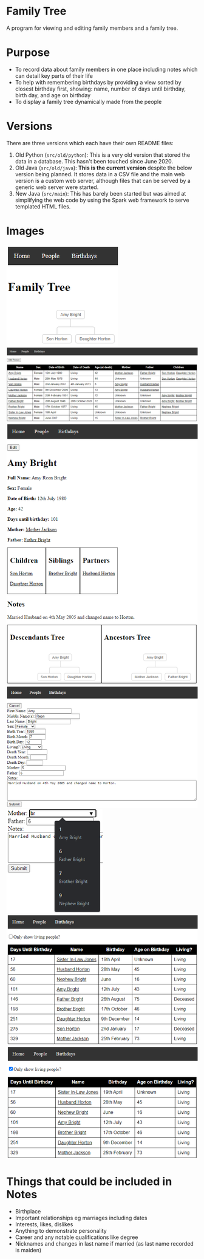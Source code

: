 # Family Tree

A program for viewing and editing family members and a family tree.

# Purpose

- To record data about family members in one place including notes which can detail key parts of their life
- To help with remembering birthdays by providing a view sorted by closest birthday first, showing: name, number of days until birthday, birth day, and age on birthday
- To display a family tree dynamically made from the people

# Versions

There are three versions which each have their own README files:

1. Old Python (`src/old/python`): This is a very old version that stored the data in a database. This hasn't been touched since June 2020.
1. Old Java (`src/old/java`): **This is the current version** despite the below version being planned. It stores data in a CSV file and the main web version is a custom web server, although files that can be served by a generic web server were started.
1. New Java (`src/main`): This has barely been started but was aimed at simplifying the web code by using the Spark web framework to serve templated HTML files.

# Images

![Alt text](https://github.com/jamesw1892/FamilyTree/raw/master/images/Home.png "Homepage")
![Alt text](https://github.com/jamesw1892/FamilyTree/raw/master/images/People.png "People Table")
![Alt text](https://github.com/jamesw1892/FamilyTree/raw/master/images/Person.png "Person Page")
![Alt text](https://github.com/jamesw1892/FamilyTree/raw/master/images/PersonEdit.png "Edit Person")
![Alt text](https://github.com/jamesw1892/FamilyTree/raw/master/images/SearchableLink.png "Searchable dropdown for parent finding")
![Alt text](https://github.com/jamesw1892/FamilyTree/raw/master/images/Birthdays.png "Birthdays table")
![Alt text](https://github.com/jamesw1892/FamilyTree/raw/master/images/BirthdaysLiving.png "Living filter")

# Things that could be included in Notes

- Birthplace
- Important relationships eg marriages including dates
- Interests, likes, dislikes
- Anything to demonstrate personality
- Career and any notable qualifications like degree
- Nicknames and changes in last name if married (as last name recorded is maiden)
